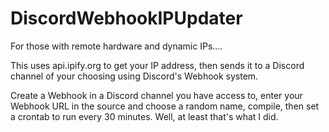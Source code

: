 # DiscordWebhookIPUpdater
For those with remote hardware and dynamic IPs.... 

This uses api.ipify.org to get your IP address, then sends it to a Discord channel of your choosing using Discord's Webhook system. 

Create a Webhook in a Discord channel you have access to, enter your Webhook URL in the source and choose a random name, compile, then set a crontab to run every 30 minutes. Well, at least that's what I did.
